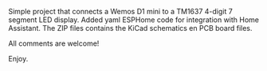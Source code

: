 Simple project that connects a Wemos D1 mini to a TM1637 4-digit 7 segment LED display.
Added yaml ESPHome code for integration with Home Assistant.
The ZIP files contains the KiCad schematics en PCB board files.

All comments are welcome!

Enjoy.
